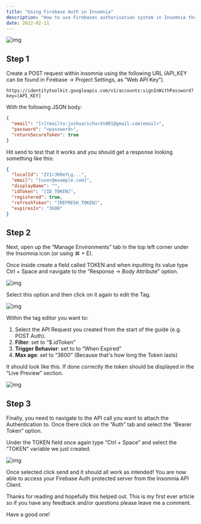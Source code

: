 ```yaml
---
title: "Using Firebase Auth in Insomnia"
description: "How to use Firebases authorisation system in Insomnia the right way."
date: 2022-02-11
---
```


![img](../images/firebase-auth-insomnia/insomnia.png)

## Step 1

Create a POST request within insomnia using the following URL (API_KEY can be found in Firebase -> Project Settings, as “Web API Key”).

```text
https://identitytoolkit.googleapis.com/v1/accounts:signInWithPassword?key=[API_KEY]
```

With the following JSON body:

```json
{
  "email": "[<](mailto:joshuarichards001@gmail.com)email>",
  "password": "<password>",
  "returnSecureToken": true
}
```

Hit send to test that it works and you should get a response looking something like this:

```json
{
  "localId": "ZY1rJK0eYLg...",
  "email": "[user@example.com]",
  "displayName": "",
  "idToken": "[ID_TOKEN]",
  "registered": true,
  "refreshToken": "[REFRESH_TOKEN]",
  "expiresIn": "3600"
}
```

## Step 2

Next, open up the “Manage Environments” tab in the top left corner under the Insomnia icon (or using ⌘ + E).

Once inside create a field called TOKEN and when inputting its value type Ctrl + Space and navigate to the “Response -> Body Attribute” option.

![img](../images/firebase-auth-insomnia/environment.png)

Select this option and then click on it again to edit the Tag.

![img](../images/firebase-auth-insomnia/token.png)

Within the tag editor you want to:

1. Select the API Request you created from the start of the guide (e.g. POST Auth).
2. **Filter**: set to “$.idToken”
3. **Trigger Behavior**: set to to “When Expired”
4. **Max age**: set to “3600” (Because that's how long the Token lasts)

It should look like this. If done correctly the token should be displayed in the “Live Preview” section.

![img](../images/firebase-auth-insomnia/tag.png)

## Step 3

Finally, you need to navigate to the API call you want to attach the Authentication to. Once there click on the “Auth” tab and select the “Bearer Token” option.

Under the TOKEN field once again type “Ctrl + Space” and select the “TOKEN” variable we just created.

![img](../images/firebase-auth-insomnia/url.png)

Once selected click send and it should all work as intended! You are now able to access your Firebase Auth protected server from the Insomnia API Client.

Thanks for reading and hopefully this helped out. This is my first ever article so if you have any feedback and/or questions please leave me a comment.

Have a good one!
